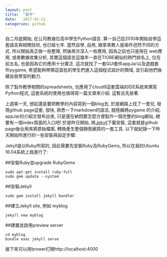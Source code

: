 ```yaml
---
layout: post
title:  "契子"
date:   2017-03-21
categories: github
---
```


自二月底開始, 在公司教幾位高中學生Python語言. 算一自己從2010年開始自學這套語言與相關技術, 也已經七年.
當然自學, 自用, 跟拿來教人是兩件迥然不同的方式. 所以開始真正做一些整理, 然後再次深入一些應用, 因為之前也只是用在
web應用, 或者數據收集分析, 其實這個語言這幾年一直在TIOBE網站的熱門排名上, 位在前五名, 也是因為它的應用十分廣泛. 
這次就找了一套GUI套件appJar以及遊戲套件pygame, 希望能夠帶領這首批的學生們進入這個程式設計的領域, 並引起他們後續自我學習的動力.

除了製作教學相關的spreadsheets, 也應用了cloud9這套雲端的IDE系統來撰寫Python程式, 這套系統的使用也值得寫一篇文章來介紹. 這暫且先放著. 

上週某一天, 想起還是要把教學的內容寫到一個blog去, 於是網路上找了一會兒, 發現github page這套, 很快, 熟悉一下markdown的語法, 就陸續將pygame
的介紹, appJar的介紹文發布出來, 只是還在納悶要怎麼方便製作一個完整的blog網站, 總要有一個index頁面的入口吧!
於是昨日開始, 將[Jekyll](https://jekyllrb.com/)下載安裝, 這套就是github page後台用來將原始檔案, 轉換產生整個靜態網頁的一套工具. 以下就紀錄一下昨天開始所進行的一些安裝與設定步驟:

Jekyll是以Ruby所寫的, 因此需要先安裝Ruby及RubyGems, 所以在我的Ubuntu 16.04系統上我進行了:

##安裝Ruby並upgrade RubyGems
```
sudo apt-get install ruby-full
sudo gem update --system
```

##安裝Jekyll
```
sudo gem install jekyll bundler
```

##建立Jekyll site, 例如 myblog
```
jekyll new myblog
```

##建置並啟用preview server
```
cd myblog
bundle exec jekyll serve
```

接下來可以用brower打開http://localhost:4000


